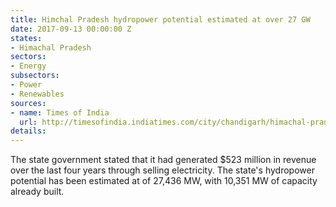 ```yaml
---
title: Himchal Pradesh hydropower potential estimated at over 27 GW
date: 2017-09-13 00:00:00 Z
states:
- Himachal Pradesh
sectors:
- Energy
subsectors:
- Power
- Renewables
sources:
- name: Times of India
  url: http://timesofindia.indiatimes.com/city/chandigarh/himachal-pradesh-earned-rs-3345-crore-by-selling-power-in-four-years-state-government/articleshow/60354065.cms
details: 
---
```


The state government stated that it had generated $523 million in revenue over the last four years through selling electricity. The state's hydropower potential has been estimated at of 27,436 MW, with 10,351 MW of capacity already built. 

